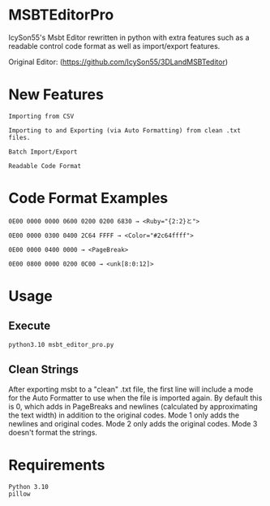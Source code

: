 # MSBTEditorPro
IcySon55's Msbt Editor rewritten in python with extra features such as a readable control code format as well as import/export features.

Original Editor: (https://github.com/IcySon55/3DLandMSBTeditor)


# New Features

    Importing from CSV
    
    Importing to and Exporting (via Auto Formatting) from clean .txt files.
    
    Batch Import/Export
    
    Readable Code Format
    
# Code Format Examples
 
    0E00 0000 0000 0600 0200 0200 6830 → <Ruby="{2:2}と">
 
    0E00 0000 0300 0400 2C64 FFFF → <Color="#2c64ffff">
    
    0E00 0000 0400 0000 → <PageBreak>
    
    0E00 0800 0000 0200 0C00 → <unk[8:0:12]>
    
# Usage
   ## Execute
    python3.10 msbt_editor_pro.py
    
   ## Clean Strings
   After exporting msbt to a "clean" .txt file, the first line will include a mode for the Auto Formatter to use when the file is imported again.
   By default this is 0, which adds in PageBreaks and newlines (calculated by approximating the text width) in addition to the original codes.
   Mode 1 only adds the newlines and original codes.
   Mode 2 only adds the original codes.
   Mode 3 doesn't format the strings.


# Requirements

    Python 3.10
    pillow
